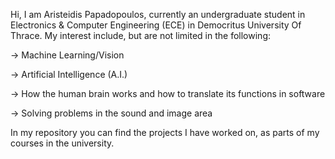 Hi, I am Aristeidis Papadopoulos, currently an undergraduate student in Electronics & Computer Engineering (ECE) in Democritus University Of Thrace. My interest include,
but are not limited in the following:

-> Machine Learning/Vision

-> Artificial Intelligence (A.I.)

-> How the human brain works and how to translate its functions in software

-> Solving problems in the sound and image area

In my repository you can find the projects I have worked on, as parts of my courses in the university.
